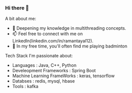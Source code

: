 ### Hi there 👋

<!--
**ramantayal12/ramantayal12** is a ✨ _special_ ✨ repository because its `README.md` (this file) appears on your GitHub profile.
-->
A bit about me:

- 🌱 Deepening my knowledge in multithreading concepts.
- 📫 Feel free to connect with me on LinkedIn(linkedin.com/in/ramantayal12).
- 🏸 In my free time, you'll often find me playing badminton

Tech Stack I'm passionate about: 

- Languages : Java, C++, Python
- Develeopment Frameworks : Spring Boot
- Machine Learning FrameWorks : keras, tensorflow
- Databses : redis, mysql, hbase
- Tools : kafka
